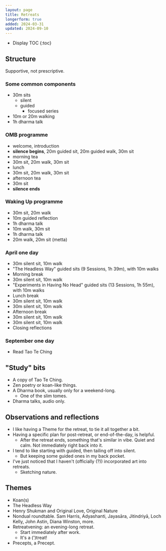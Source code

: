 ```yaml
---
layout: page
title: Retreats
longerform: true
added: 2024-03-31
updated: 2024-09-10
---
```


* Display TOC
{:toc}


## Structure

Supportive, not prescriptive.

### Some common components

- 30m sits
	- silent
	- guided
		- focused series
- 10m or 20m walking
- 1h dharma talk

### OMB programme

- welcome, introduction
- **silence begins**, 20m guided sit, 20m guided walk, 30m sit
- morning tea
- 30m sit, 20m walk, 30m sit
- lunch
- 30m sit, 20m walk, 30m sit
- afternoon tea
- 30m sit
- **silence ends**

### Waking Up programme

- 30m sit, 20m walk
- 10m guided reflection
- 1h dharma talk
- 10m walk, 30m sit
- 1h dharma talk
- 20m walk, 20m sit (metta)

### April one day

- 30m silent sit, 10m walk
- "The Headless Way" guided sits (9 Sessions, 1h 39m), with 10m walks
- Morning break
- 30m silent sit, 10m walk
- "Experiments in Having No Head" guided sits (13 Sessions, 1h 55m), with 10m walks
- Lunch break
- 30m silent sit, 10m walk
- 30m silent sit, 10m walk
- Afternoon break
- 30m silent sit, 10m walk
- 30m silent sit, 10m walk
- Closing reflections

### September one day

- Read Tao Te Ching

## "Study" bits

- A copy of Tao Te Ching.
- Zen poetry or koan-like things. 
- A Dharma book, usually only for a weekend-long.
	- One of the slim tomes.
- Dharma talks, audio only.

## Observations and reflections

- I like having a Theme for the retreat, to tie it all together a bit.
- Having a specific plan for post-retreat, or end-of-the-day, is helpful.
	- After the retreat ends, something that's similar in vibe. Quiet and calm. Not immediately right back into it.
- I tend to like starting with guided, then tailing off into silent.
	- But keeping some guided ones in my back pocket.
- I've just noticed that I haven't (officially (?)) incorporated art into retreats.
	- Sketching nature.

## Themes

- Koan(s)
- The Headless Way
- Henry Shukman and Original Love, Original Nature
- Nondual roundtable. Sam Harris, Adyashanti, Jayasāra, Jitindriyā, Loch Kelly, John Astin, Diana Winston, more.
- Retreatvening: an evening-long retreat.
	- Start immediately after work.
	- It's a (')treat!
- Precepts, a Precept.
